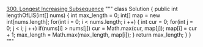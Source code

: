 [300. Longest Increasing Subsequence](https://leetcode.com/problems/longest-increasing-subsequence/)
"""
class Solution {
    public int lengthOfLIS(int[] nums) {
        int max_length = 0;
        int[] map = new int[nums.length];
        for(int i = 0; i < nums.length; i ++)
        {
            int cur = 0;
            for(int j = 0; j < i; j ++)
                if(nums[i] > nums[j]) 
                    cur = Math.max(cur, map[j]);
            map[i] = cur + 1;
            max_length = Math.max(max_length, map[i]);
        }
        return max_length;
    }
}
"""
